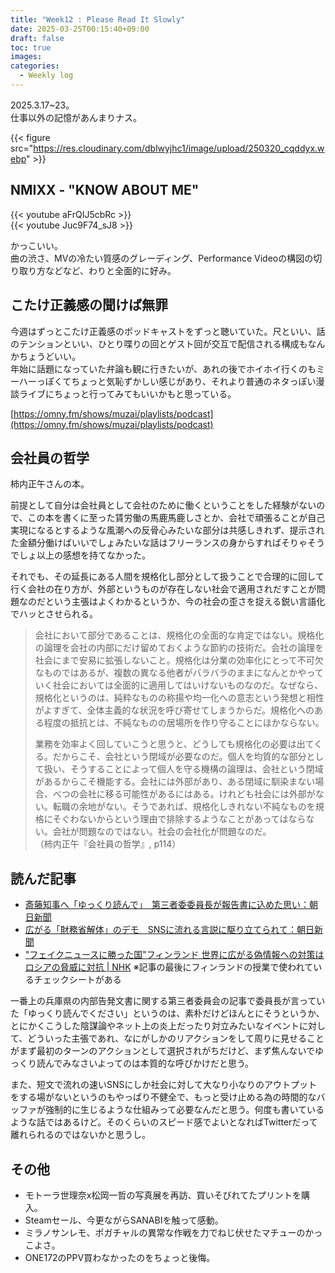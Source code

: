 ```yaml
---
title: "Week12 : Please Read It Slowly"
date: 2025-03-25T00:15:40+09:00
draft: false
toc: true
images:
categories:
  - Weekly log
---
```


2025.3.17~23。  
仕事以外の記憶があんまりナス。

{{< figure src="https://res.cloudinary.com/dblwyjhc1/image/upload/250320_cqddyx.webp" >}}

<!--more-->
## NMIXX - "KNOW ABOUT ME"

{{< youtube aFrQIJ5cbRc >}}  
{{< youtube Juc9F74_sJ8 >}}

かっこいい。  
曲の渋さ、MVの冷たい質感のグレーディング、Performance Videoの構図の切り取り方などなど、わりと全面的に好み。

## こたけ正義感の聞けば無罪

今週はずっとこたけ正義感のポッドキャストをずっと聴いていた。尺といい、話のテンションといい、ひとり喋りの回とゲスト回が交互で配信される構成もなんかちょうどいい。   
年始に話題になっていた弁論も観に行きたいが、あれの後でホイホイ行くのもミーハーっぽくてちょっと気恥ずかしい感じがあり、それより普通のネタっぽい漫談ライブにちょっと行ってみてもいいかもと思っている。

[https://omny.fm/shows/muzai/playlists/podcast](https://omny.fm/shows/muzai/playlists/podcast)

## 会社員の哲学

柿内正午さんの本。

前提として自分は会社員として会社のために働くということをした経験がないので、この本を書くに至った賃労働の馬鹿馬鹿しさとか、会社で頑張ることが自己実現になるとするような風潮への反骨心みたいな部分は共感しきれず、提示された金額分働けばいいでしょみたいな話はフリーランスの身からすればそりゃそうでしょ以上の感想を持てなかった。

それでも、その延長にある人間を規格化し部分として扱うことで合理的に回して行く会社の在り方が、外部というものが存在しない社会で適用されだすことが問題なのだという主張はよくわかるというか、今の社会の歪さを捉える鋭い言語化でハッとさせられる。

> 会社において部分であることは、規格化の全面的な肯定ではない。規格化の論理を会社の内部にだけ留めておくような節約の技術だ。会社の論理を社会にまで安易に拡張しないこと。規格化は分業の効率化にとって不可欠なものではあるが、複数の異なる他者がバラバラのままになんとかやっていく社会においては全面的に適用してはいけないものなのだ。なぜなら、規格化というのは、純粋なものの称揚や均一化への意志という発想と相性がよすぎて、全体主義的な状況を呼び寄せてしまうからだ。規格化へのある程度の抵抗とは、不純なものの居場所を作り守ることにほかならない。
> 
> 業務を効率よく回していこうと思うと、どうしても規格化の必要は出てくる。だからこそ、会社という閉域が必要なのだ。個人を均質的な部分として扱い、そうすることによって個人を守る機構の論理は、会社という閉域があるからこそ機能する。会社には外部があり、ある閉域に馴染まない場合、べつの会社に移る可能性があるにはある。けれども社会には外部がない。転職の余地がない。そうであれば、規格化しきれない不純なものを規格にそぐわないからという理由で排除するようなことがあってはならない。会社が問題なのではない。社会の会社化が問題なのだ。  
> （柿内正午『会社員の哲学』, p114）

## 読んだ記事

- [斎藤知事へ「ゆっくり読んで」　第三者委委員長が報告書に込めた思い：朝日新聞](https://digital.asahi.com/articles/AST3M3TP0T3MPIHB011M.html)
- [広がる「財務省解体」のデモ　SNSに流れる言説に駆り立てられて：朝日新聞](https://digital.asahi.com/articles/AST3G1V44T3GPQIP03WM.html)
- ["フェイクニュースに勝った国"フィンランド 世界に広がる偽情報への対策は ロシアの脅威に対抗 | NHK](https://www3.nhk.or.jp/news/html/20250315/k10014749031000.html)
  ※記事の最後にフィンランドの授業で使われているチェックシートがある

一番上の兵庫県の内部告発文書に関する第三者委員会の記事で委員長が言っていた「ゆっくり読んでください」というのは、素朴だけどほんとにそうというか、とにかくこうした陰謀論やネット上の炎上だったり対立みたいなイベントに対して、どういった主張であれ、なにがしかのリアクションをして周りに見せることがまず最初のターンのアクションとして選択されがちだけど、まず焦んないでゆっくり読んでみなさいよってのは本質的な呼びかけだと思う。

また、短文で流れの速いSNSにしか社会に対して大なり小なりのアウトプットをする場がないというのもやっぱり不健全で、もっと受け止める為の時間的なバッファが強制的に生じるような仕組みって必要なんだと思う。何度も書いているような話ではあるけど。そのくらいのスピード感でよいとなればTwitterだって離れられるのではないかと思うし。

## その他

- モトーラ世理奈x松岡一哲の写真展を再訪、買いそびれてたプリントを購入。
- Steamセール、今更ながらSANABIを触って感動。
- ミラノサンレモ、ポガチャルの異常な作戦を力でねじ伏せたマチューのかっこよさ。
- ONE172のPPV買わなかったのをちょっと後悔。